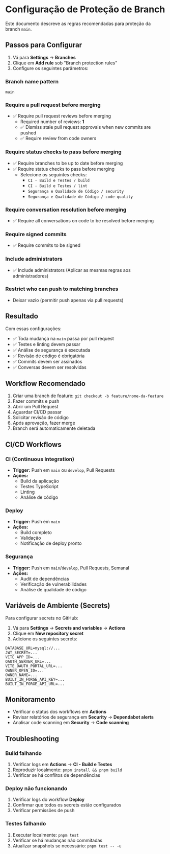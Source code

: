 # Configuração de Proteção de Branch

Este documento descreve as regras recomendadas para proteção da branch `main`.

## Passos para Configurar

1. Vá para **Settings** → **Branches**
2. Clique em **Add rule** sob "Branch protection rules"
3. Configure os seguintes parâmetros:

### Branch name pattern
```
main
```

### Require a pull request before merging
- ✅ Require pull request reviews before merging
  - Required number of reviews: **1**
  - ✅ Dismiss stale pull request approvals when new commits are pushed
  - ✅ Require review from code owners

### Require status checks to pass before merging
- ✅ Require branches to be up to date before merging
- ✅ Require status checks to pass before merging
  - Selecione os seguintes checks:
    - `CI - Build e Testes / build`
    - `CI - Build e Testes / lint`
    - `Segurança e Qualidade de Código / security`
    - `Segurança e Qualidade de Código / code-quality`

### Require conversation resolution before merging
- ✅ Require all conversations on code to be resolved before merging

### Require signed commits
- ✅ Require commits to be signed

### Include administrators
- ✅ Include administrators (Aplicar as mesmas regras aos administradores)

### Restrict who can push to matching branches
- Deixar vazio (permitir push apenas via pull requests)

## Resultado

Com essas configurações:
- ✅ Toda mudança na `main` passa por pull request
- ✅ Testes e linting devem passar
- ✅ Análise de segurança é executada
- ✅ Revisão de código é obrigatória
- ✅ Commits devem ser assinados
- ✅ Conversas devem ser resolvidas

## Workflow Recomendado

1. Criar uma branch de feature: `git checkout -b feature/nome-da-feature`
2. Fazer commits e push
3. Abrir um Pull Request
4. Aguardar CI/CD passar
5. Solicitar revisão de código
6. Após aprovação, fazer merge
7. Branch será automaticamente deletada

## CI/CD Workflows

### CI (Continuous Integration)
- **Trigger:** Push em `main` ou `develop`, Pull Requests
- **Ações:**
  - Build da aplicação
  - Testes TypeScript
  - Linting
  - Análise de código

### Deploy
- **Trigger:** Push em `main`
- **Ações:**
  - Build completo
  - Validação
  - Notificação de deploy pronto

### Segurança
- **Trigger:** Push em `main`/`develop`, Pull Requests, Semanal
- **Ações:**
  - Audit de dependências
  - Verificação de vulnerabilidades
  - Análise de qualidade de código

## Variáveis de Ambiente (Secrets)

Para configurar secrets no GitHub:

1. Vá para **Settings** → **Secrets and variables** → **Actions**
2. Clique em **New repository secret**
3. Adicione os seguintes secrets:

```
DATABASE_URL=mysql://...
JWT_SECRET=...
VITE_APP_ID=...
OAUTH_SERVER_URL=...
VITE_OAUTH_PORTAL_URL=...
OWNER_OPEN_ID=...
OWNER_NAME=...
BUILT_IN_FORGE_API_KEY=...
BUILT_IN_FORGE_API_URL=...
```

## Monitoramento

- Verificar o status dos workflows em **Actions**
- Revisar relatórios de segurança em **Security** → **Dependabot alerts**
- Analisar code scanning em **Security** → **Code scanning**

## Troubleshooting

### Build falhando
1. Verificar logs em **Actions** → **CI - Build e Testes**
2. Reproduzir localmente: `pnpm install && pnpm build`
3. Verificar se há conflitos de dependências

### Deploy não funcionando
1. Verificar logs do workflow **Deploy**
2. Confirmar que todos os secrets estão configurados
3. Verificar permissões de push

### Testes falhando
1. Executar localmente: `pnpm test`
2. Verificar se há mudanças não commitadas
3. Atualizar snapshots se necessário: `pnpm test -- -u`
